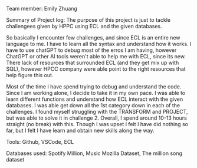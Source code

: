 Team member: Emily Zhuang


Summary of Project log:
The purpose of this project is just to tackle challengees given by HPPC using ECL and the given databases.

So basically I encounter few challenges, and since ECL is an entire new language to me. 
I have to learn all the syntax and understand how it works. I have to use chatGPT to debug most of the erros I am having, however ChatGPT or other AI tools weren't able to help me with ECL, since its new. There lack of resources that surrounded ECL (and they get mix up with SQL), however HPCC company were able point to the right resources that help figure this out.

Most of the time I have spend trying to debug and understand the code. Since I am working alone, I decide to take it in my own pace. I was able to learn different functions and understand how ECL interact with the given databases. I was able get down all the 1st category down in each of the challenges. I found myself struggling with the TRANSFORM and PROJECT, but was able to solve it in challenge 2. Overall, I spend around 10-13 hours straight (no break) with this. Though I was upset 
I felt I have did nothing so far, but I felt I have learn and obtain new skills along the way.

Tools:
Github, VSCode, ECL

Databases used:
Spotify Million, Music Mozilla Dataset, The million song dataset
